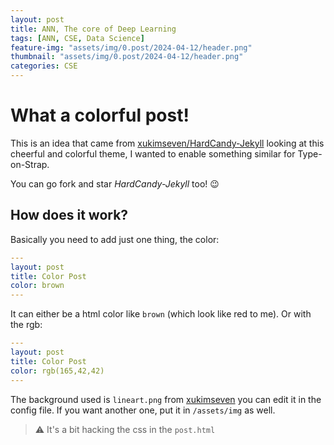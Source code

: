 ```yaml
---
layout: post
title: ANN, The core of Deep Learning
tags: [ANN, CSE, Data Science]
feature-img: "assets/img/0.post/2024-04-12/header.png"
thumbnail: "assets/img/0.post/2024-04-12/header.png"
categories: CSE
---
```


# What a colorful post!

This is an idea that came from [xukimseven/HardCandy-Jekyll](https://github.com/xukimseven/HardCandy-Jekyll) 
looking at this cheerful and colorful theme, I wanted to enable something similar for Type-on-Strap.

You can go fork and star _HardCandy-Jekyll_ too! 😉

<!--more-->

## How does it work?

Basically you need to add just one thing, the color:

```yml
---
layout: post
title: Color Post
color: brown
---
```

It can either be a html color like `brown` (which look like red to me). Or with the rgb:

```yml
---
layout: post
title: Color Post
color: rgb(165,42,42)
---
```

The background used is `lineart.png` from [xukimseven](https://github.com/xukimseven) you can edit it in the config file. 
If you want another one, put it in `/assets/img` as well. 

> ⚠️ It's a bit hacking the css in the `post.html`
